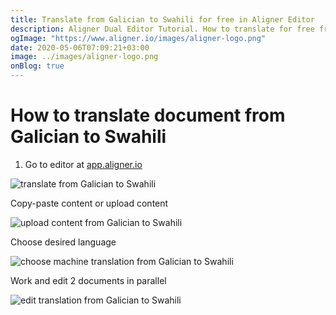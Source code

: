```yaml
---
title: Translate from Galician to Swahili for free in Aligner Editor
description: Aligner Dual Editor Tutorial. How to translate for free from Galician to Swahili. Aligner is multilingual document management platform. 
ogImage: "https://www.aligner.io/images/aligner-logo.png"
date: 2020-05-06T07:09:21+03:00
image: ../images/aligner-logo.png
onBlog: true
---
```


# How to translate document from Galician to Swahili

1. Go to editor at [app.aligner.io](https://app.aligner.io "Aligner App web page")

![translate from Galician to Swahili](../aligner-blank-editor.png "translate from Galician to Swahili")

Copy-paste content or upload content

![upload content from Galician to Swahili](../aligner-uploaded-document.png "upload content from Galician to Swahili")

Choose desired language

![choose machine translation from Galician to Swahili](../aligner-language-dropdown.png "choose machine translation from Galician to Swahili")

Work and edit 2 documents in parallel

![edit translation from Galician to Swahili](../aligner-double-sitded-editor.png "edit translation from Galician to Swahili")

